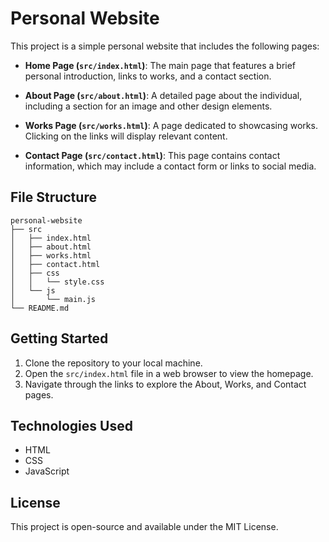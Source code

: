 # Personal Website

This project is a simple personal website that includes the following pages:

- **Home Page (`src/index.html`)**: The main page that features a brief personal introduction, links to works, and a contact section.

- **About Page (`src/about.html`)**: A detailed page about the individual, including a section for an image and other design elements.

- **Works Page (`src/works.html`)**: A page dedicated to showcasing works. Clicking on the links will display relevant content.

- **Contact Page (`src/contact.html`)**: This page contains contact information, which may include a contact form or links to social media.

## File Structure

```
personal-website
├── src
│   ├── index.html
│   ├── about.html
│   ├── works.html
│   ├── contact.html
│   ├── css
│   │   └── style.css
│   └── js
│       └── main.js
└── README.md
```

## Getting Started

1. Clone the repository to your local machine.
2. Open the `src/index.html` file in a web browser to view the homepage.
3. Navigate through the links to explore the About, Works, and Contact pages.

## Technologies Used

- HTML
- CSS
- JavaScript

## License

This project is open-source and available under the MIT License.